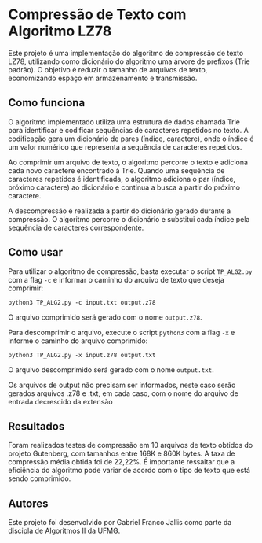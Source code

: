 # Compressão de Texto com Algoritmo LZ78

Este projeto é uma implementação do algoritmo de compressão de texto LZ78, utilizando como dicionário do algoritmo uma árvore de prefixos (Trie padrão). O objetivo é reduzir o tamanho de arquivos de texto, economizando espaço em armazenamento e transmissão.

## Como funciona

O algoritmo implementado utiliza uma estrutura de dados chamada Trie para identificar e codificar sequências de caracteres repetidos no texto. A codificação gera um dicionário de pares (índice, caractere), onde o índice é um valor numérico que representa a sequência de caracteres repetidos.

Ao comprimir um arquivo de texto, o algoritmo percorre o texto e adiciona cada novo caractere encontrado à Trie. Quando uma sequência de caracteres repetidos é identificada, o algoritmo adiciona o par (índice, próximo caractere) ao dicionário e continua a busca a partir do próximo caractere.

A descompressão é realizada a partir do dicionário gerado durante a compressão. O algoritmo percorre o dicionário e substitui cada índice pela sequência de caracteres correspondente.

## Como usar

Para utilizar o algoritmo de compressão, basta executar o script `TP_ALG2.py` com a flag `-c` e informar o caminho do arquivo de texto que deseja comprimir:

```
python3 TP_ALG2.py -c input.txt output.z78
```

O arquivo comprimido será gerado com o nome `output.z78`.

Para descomprimir o arquivo, execute o script `python3` com a flag `-x` e informe o caminho do arquivo comprimido:

```
python3 TP_ALG2.py -x input.z78 output.txt
```

O arquivo descomprimido será gerado com o nome `output.txt`.

Os arquivos de output não precisam ser informados, neste caso serão gerados arquivos .z78 e .txt, em cada caso, com o nome do arquivo de entrada decrescido da extensão

## Resultados

Foram realizados testes de compressão em 10 arquivos de texto obtidos do projeto Gutenberg, com tamanhos entre 168K e 860K bytes. A taxa de compressão média obtida foi de 22,22%. É importante ressaltar que a eficiência do algoritmo pode variar de acordo com o tipo de texto que está sendo comprimido.

## Autores

Este projeto foi desenvolvido por Gabriel Franco Jallis como parte da discipla de Algoritmos II da UFMG.

